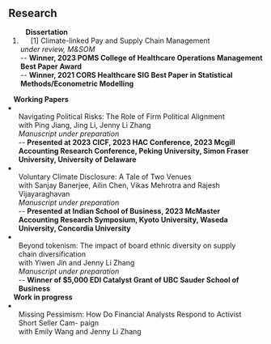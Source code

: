 <h2 id="publications" style="margin: 2px 0px -15px;">Research</h2>
<div class="publications">
<ol class="bibliography">
<br>
<h4 style="margin:0 10px 0;">Dissertation</h4>  
  
<li>
<div class="pub-row">
  <div class="col-sm-3 abbr" style="position: relative;padding-right: 15px;padding-left: 15px;">
  </div>
  <div class="col-sm-9" style="position: relative;padding-right: 15px;padding-left: 20px;">
    <div class="title"> [1] Climate-linked Pay and Supply Chain Management </a></div>
      </div>
    <div class="periodical"><em>under review, M&SOM</em></div>
      -- <strong>Winner, 2023 POMS College of Healthcare Operations Management Best Paper Award</strong><br>
      -- <strong>Winner, 2021 CORS Healthcare SIG Best Paper in Statistical Methods/Econometric Modelling</strong>
  </div>
</div>
</li>  
  
  
<h4 style="margin:0 10px 0;">Working Papers</h4>  
<li>
<div class="pub-row">
  <div class="col-sm-3 abbr" style="position: relative;padding-right: 15px;padding-left: 15px;">
  </div>
  <div class="col-sm-9" style="position: relative;padding-right: 15px;padding-left: 20px;">
    <div class="title">Navigating Political Risks: The Role of Firm Political Alignment</div>
    <div class="author">with Ping Jiang, Jing Li, Jenny Li Zhang </div>
    <div class="periodical"><em>Manuscript under preparation</em></div>
      -- <strong>Presented at 2023 CICF, 2023 HAC Conference, 2023 Mcgill Accounting Research Conference, Peking University, Simon Fraser University, University of Delaware</strong>
  </div>
</div>
</li>


<li>
<div class="pub-row">
  <div class="col-sm-3 abbr" style="position: relative;padding-right: 15px;padding-left: 15px;">
  </div>
  <div class="col-sm-9" style="position: relative;padding-right: 15px;padding-left: 20px;">
    <div class="title">Voluntary Climate Disclosure: A Tale of Two Venues</div>
    <div class="author">with Sanjay Banerjee, Ailin Chen, Vikas Mehrotra and Rajesh Vijayaraghavan </div>
    <div class="periodical"><em>Manuscript under preparation</em></div>
      -- <strong>Presented at Indian School of Business, 2023 McMaster Accounting Research Symposium, Kyoto
University, Waseda University, Concordia University </strong>
  </div>
</div>
</li>


<li>
<div class="pub-row">
  <div class="col-sm-3 abbr" style="position: relative;padding-right: 15px;padding-left: 15px;">
  </div>
  <div class="col-sm-9" style="position: relative;padding-right: 15px;padding-left: 20px;">
    <div class="title">Beyond tokenism: The impact of board ethnic diversity on supply chain diversification</div>
    <div class="author">with Yiwen Jin and Jenny Li Zhang </div>
    <div class="periodical"><em>Manuscript under preparation</em></div>
      -- <strong>Winner of $5,000 EDI Catalyst Grant of UBC Sauder School of Business</strong>
  </div>
</div>
</li>


</ol>
</div>

<h4 style="margin:0 10px 0;">Work in progress</h4>  
<li>
<div class="pub-row">
  <div class="col-sm-3 abbr" style="position: relative;padding-right: 15px;padding-left: 15px;">
  </div>
  <div class="col-sm-9" style="position: relative;padding-right: 15px;padding-left: 20px;">
    <div class="title">Missing Pessimism: How Do Financial Analysts Respond to Activist Short Seller Cam-
paign </div>
    <div class="author">with Emily Wang and Jenny Li Zhang </div>
  </div>
</div>
</li>
 
</ol>
</div>


